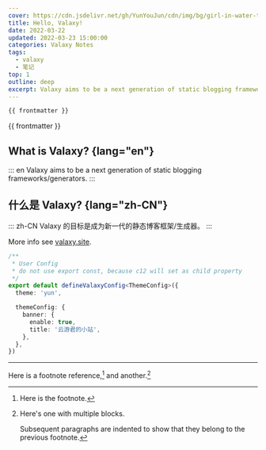 ```yaml
---
cover: https://cdn.jsdelivr.net/gh/YunYouJun/cdn/img/bg/girl-in-water-tank.webp
title: Hello, Valaxy!
date: 2022-03-22
updated: 2022-03-23 15:00:00
categories: Valaxy Notes
tags:
  - valaxy
  - 笔记
top: 1
outline: deep
excerpt: Valaxy aims to be a next generation of static blogging frameworks/generators.
---
```


```md
{{ frontmatter }}
```

{{ frontmatter }}

## What is Valaxy? {lang="en"}

::: en
Valaxy aims to be a next generation of static blogging frameworks/generators.
:::

## 什么是 Valaxy? {lang="zh-CN"}

::: zh-CN
Valaxy 的目标是成为新一代的静态博客框架/生成器。
:::

More info see [valaxy.site](https://valaxy.site).

```ts
/**
 * User Config
 * do not use export const, because c12 will set as child property
 */
export default defineValaxyConfig<ThemeConfig>({
  theme: 'yun',

  themeConfig: {
    banner: {
      enable: true,
      title: '云游君的小站',
    },
  },
})
```

---

Here is a footnote reference,[^1] and another.[^longnote]

[^1]: Here is the footnote.

[^longnote]: Here's one with multiple blocks.

    Subsequent paragraphs are indented to show that they
belong to the previous footnote.
